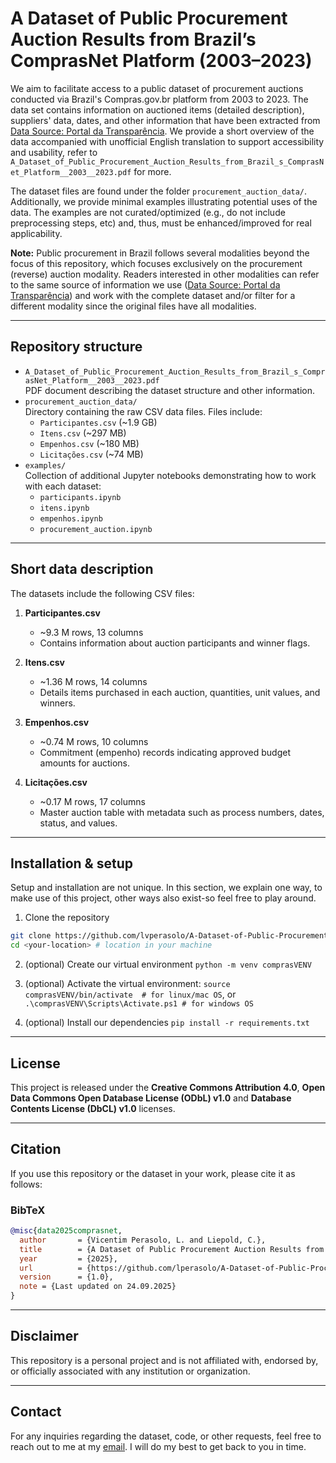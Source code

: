# A Dataset of Public Procurement Auction Results from Brazil’s ComprasNet Platform (2003–2023)
We aim to facilitate access to a public dataset of procurement auctions conducted via Brazil's Compras.gov.br platform from 2003 to 2023. The data set contains information on auctioned items (detailed description), suppliers' data, dates, and other information that have been extracted from [Data Source: Portal da Transparência](https://portaldatransparencia.gov.br/download-de-dados/licitacoes). We provide a short overview of the data accompanied with unofficial English translation to support accessibility and usability, refer to `A_Dataset_of_Public_Procurement_Auction_Results_from_Brazil_s_ComprasNet_Platform__2003__2023.pdf` for more.

The dataset files are found under the folder `procurement_auction_data/`. Additionally, we provide minimal examples illustrating potential uses of the data. The examples are not curated/optimized (e.g., do not include preprocessing steps, etc) and, thus, must be enhanced/improved for real applicability. 

**Note:** Public procurement in Brazil follows several modalities beyond the focus of this repository, which focuses exclusively on the procurement (reverse) auction modality. Readers interested in other modalities can refer to the same source of information we use ([Data Source: Portal da Transparência](https://portaldatransparencia.gov.br/download-de-dados/licitacoes)) and work with the complete dataset and/or filter for a different modality since the original files have all modalities.

---

## Repository structure
- `A_Dataset_of_Public_Procurement_Auction_Results_from_Brazil_s_ComprasNet_Platform__2003__2023.pdf`  
  PDF document describing the dataset structure and other information. 
- `procurement_auction_data/`  
  Directory containing the raw CSV data files. Files include:
  - `Participantes.csv` (~1.9 GB)
  - `Itens.csv` (~297 MB)
  - `Empenhos.csv` (~180 MB)
  - `Licitações.csv` (~74 MB)
- `examples/`  
  Collection of additional Jupyter notebooks demonstrating how to work with each dataset:
  - `participants.ipynb`
  - `itens.ipynb`
  - `empenhos.ipynb`
  - `procurement_auction.ipynb`
  
---

## Short data description
The datasets include the following CSV files:

1. **Participantes.csv**
   - ~9.3 M rows, 13 columns
   - Contains information about auction participants and winner flags.

2. **Itens.csv**
   - ~1.36 M rows, 14 columns
   - Details items purchased in each auction, quantities, unit values, and winners.

3. **Empenhos.csv**
   - ~0.74 M rows, 10 columns
   - Commitment (empenho) records indicating approved budget amounts for auctions.

4. **Licitações.csv**
   - ~0.17 M rows, 17 columns
   - Master auction table with metadata such as process numbers, dates, status, and values.

---

## Installation & setup
Setup and installation are not unique. In this section, we explain one way, to make use of this project, other ways also exist-so feel free to play around. 

1. Clone the repository
```bash
git clone https://github.com/lvperasolo/A-Dataset-of-Public-Procurement-Auction-Results-from-Brazil-s-ComprasNet-Platform-from-2003-to-2023.git
cd <your-location> # location in your machine
```
2. (optional) Create our virtual environment 
```python -m venv comprasVENV```

3. (optional) Activate the virtual environment:
```source comprasVENV/bin/activate  # for linux/mac OS```,  or 
```.\comprasVENV\Scripts\Activate.ps1 # for windows OS```

4. (optional) Install our dependencies
```pip install -r requirements.txt```

---
## License
This project is released under the __Creative Commons Attribution 4.0__, __Open Data Commons Open Database License (ODbL) v1.0__ and __Database Contents License (DbCL) v1.0__ licenses.

---
## Citation
If you use this repository or the dataset in your work, please cite it as follows:

### BibTeX
```bibtex
@misc{data2025comprasnet,
  author       = {Vicentim Perasolo, L. and Liepold, C.},
  title        = {A Dataset of Public Procurement Auction Results from Brazil’s ComprasNet Platform (2003–2023)},
  year         = {2025},
  url          = {https://github.com/lperasolo/A-Dataset-of-Public-Procurement-Auction-Results-from-Brazil-s-ComprasNet-Platform-from-2003-to-2023/tree/master},
  version      = {1.0},
  note = {Last updated on 24.09.2025}
}
```

---
## Disclaimer
This repository is a personal project and is not affiliated with, endorsed by, or officially associated with any institution or organization.

---
## Contact
For any inquiries regarding the dataset, code, or other requests, feel free to reach out to me at my [email](lucas.vicentim-perasolo@tum.de). I will do my best to get back to you in time.
